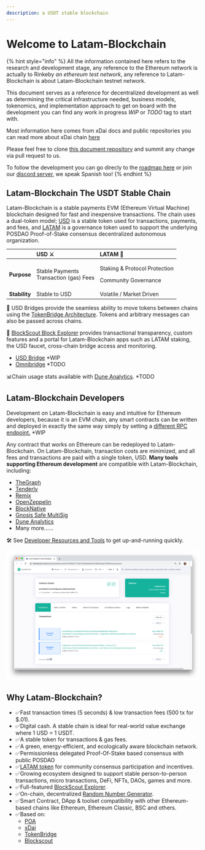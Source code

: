 ```yaml
---
description: a USDT stable blockchain
---
```


# Welcome to Latam-Blockchain

{% hint style="info" %}
All the information contained here refers to the research and development stage, any reference to the Ethereum network is actually to Rinkeby _an ethereum test network_, any reference to Latam-Blockchain is about Latam-Blockchain testnet network.

This document serves as a reference for decentralized development as well as determining the critical infrastructure needed, business models, tokenomics, and implementation approach to get on board with the development you can find any work in progress _WIP_ or _TODO_ tag to start with.

Most information here comes from xDai docs and public repositories you can read more about xDai chain [here](https://www.xdaichain.com/)

Please feel free to clone [this document repository](https://github.com/latam-blockchain/website/tree/EN) and summit any change via pull request to us.

To follow the development you can go direcly to the [roadmap here](about-latam-blockchain/roadmap.md) or join our [discord server](https://discord.gg/TncBuWdY6B), we speak Spanish too!
{% endhint %}

## Latam-Blockchain The USDT Stable Chain

Latam-Blockchain is a stable payments EVM \(Ethereum Virtual Machine\) blockchain designed for fast and inexpensive transactions. The chain uses a dual-token model; [USD](for-users/get-usd-coin/) is a stable token used for transactions, payments, and fees, and [LATAM](latam/latam-token/) is a governance token used to support the underlying POSDAO Proof-of-Stake consensus decentralized autonomous organization.

<table>
  <thead>
    <tr>
      <th style="text-align:left"></th>
      <th style="text-align:left">USD &#x2694;</th>
      <th style="text-align:left">LATAM &#x1F9B8;</th>
    </tr>
  </thead>
  <tbody>
    <tr>
      <td style="text-align:left"><b>Purpose</b>
      </td>
      <td style="text-align:left">Stable Payments
        <br />Transaction (gas) Fees</td>
      <td style="text-align:left">
        <p>Staking &amp; Protocol Protection</p>
        <p>Community Governance</p>
      </td>
    </tr>
    <tr>
      <td style="text-align:left"><b>Stability</b>
      </td>
      <td style="text-align:left">Stable to USD</td>
      <td style="text-align:left">Volatile / Market Driven</td>
    </tr>
  </tbody>
</table>

🌉 USD Bridges provide the seamless ability to move tokens between chains using the [TokenBridge Architecture](https://docs.tokenbridge.net/). Tokens and arbitrary messages can also be passed across chains.

🔎 [BlockScout Block Explorer](https://explorer.latam-blockchain.com) provides transactional transparency, custom features and a portal for Latam-Blockchain apps such as LATAM staking, the USD faucet, cross-chain bridge access and monitoring.

* [USD Bridge](https://latam-blockchain.github.io/old-poa-bridge-ui/) \*WIP
* [Omnibridge](./) \*TODO 

📊Chain usage stats available with [Dune Analytics](https://duneanalytics.com/maxaleks/xDai-Usage). \*TODO

## **Latam-Blockchain Developers**

Development on Latam-Blockchain is easy and intuitive for Ethereum developers, because it is an EVM chain, any smart contracts can be written and deployed in exactly the same way simply by setting a [different RPC endpoint.](for-developers/developer-resources.md#json-rpc-endpoints) \*WIP

Any contract that works on Ethereum can be redeployed to Latam-Blockchain. On Latam-Blockchain, transaction costs are minimized, and all fees and transactions are paid with a single token, USD. **Many tools supporting Ethereum development** are compatible with Latam-Blockchain, including:

* [TheGraph](https://thegraph.com/)
* [Tenderly](https://tenderly.co/)
* [Remix](https://remix-project.org/)
* [OpenZeppelin](https://openzeppelin.com/)
* [BlockNative](https://www.blocknative.com/)
* [Gnosis Safe MultiSig](https://gnosis-safe.io/)
* [Dune Analytics](https://duneanalytics.com/home)
* Many more......

🛠 See [Developer Resources and Tools](for-developers/developer-resources.md) to get up-and-running quickly.

![BlockScout Explorer for Latam-Blockchain](.gitbook/assets/blockscout.png)

## **Why Latam-Blockchain?**

* ✅Fast transaction times \(5 seconds\) & low transaction fees \(500 tx for $.01\).
* ✅Digital cash. A stable chain is ideal for real-world value exchange where 1 USD = 1 USDT.
* ✅A stable token for transactions & gas fees.
* ✅A green, energy-efficient, and ecologically aware blockchain network.
* ✅Permissionless delegated Proof-Of-Stake based consensus with public POSDAO
* ✅[LATAM token](https://github.com/latam-blockchain/website/tree/6a8c136d94e04b416bd5edfa3716fba8abbc1ed0/for-stakers/latam-token/README.md) for community consensus participation and incentives. 
* ✅Growing ecosystem designed to support stable person-to-person transactions, micro transactions, DeFi, NFTs, DAOs, games and more.
* ✅Full-featured  [BlockScout Explorer](https://explorer.latam-blockchain.com).
* ✅On-chain, decentralized [Random Number Generator](for-developers/on-chain-random-numbers/).
* ✅Smart Contract, DApp & toolset compatibility with other Ethereum-based chains like Ethereum, Ethereum Classic, BSC and others.
* ✅Based on:
  * [POA](https://www.poa.network/)
  * [xDai](https://www.xdaichain.com/)
  * [TokenBridge](https://docs.tokenbridge.net/)
  * [Blockscout](https://docs.blockscout.com/)

